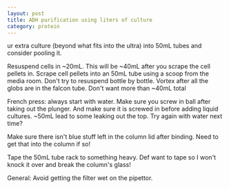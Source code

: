 ```yaml
---
layout: post
title: ADH purification using liters of culture
category: protein
---
```



ur extra culture (beyond what fits into the ultra) into 50mL tubes and consider pooling it.

Resuspend cells in ~20mL.  This will be ~40mL after you scrape the cell pellets in.  Scrape cell pellets into an 50mL tube using a scoop from the media room.  Don't try to resuspend bottle by bottle. Vortex after all the globs are in the falcon tube.  Don't want more than ~40mL total 

French press: always start with water.  Make sure you screw in ball after taking out the plunger.  And make sure it is screwed in before adding liquid cultures.  ~50mL lead to some leaking out the top.  Try again with water next time? 

Make sure there isn't blue stuff left in the column lid after binding.  Need to get that into the column if so! 

Tape the 50mL tube rack to something heavy.  Def want to tape so I won't knock it over and break the column's glass! 

General:
Avoid getting the filter wet on the pipettor. 
